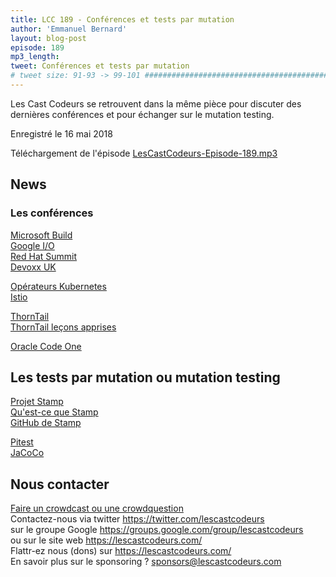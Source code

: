 ```yaml
---
title: LCC 189 - Conférences et tests par mutation
author: 'Emmanuel Bernard'
layout: blog-post
episode: 189
mp3_length:
tweet: Conférences et tests par mutation
# tweet size: 91-93 -> 99-101 #######################################################################
---
```

Les Cast Codeurs se retrouvent dans la même pièce pour discuter des dernières conférences et pour échanger sur le mutation testing.

Enregistré le 16 mai 2018

Téléchargement de l'épisode [LesCastCodeurs-Episode-189.mp3](http://traffic.libsyn.com/lescastcodeurs/LesCastCodeurs-Episode-189.mp3)

## News

### Les conférences

[Microsoft Build](https://developer.microsoft.com/en-us/events/build/content)  
[Google I/O](https://events.google.com/io/)  
[Red Hat Summit](https://www.redhat.com/en/summit/2018)  
[Devoxx UK](https://www.devoxx.co.uk)  

[Opérateurs Kubernetes](https://coreos.com/operators/)  
[Istio](https://istio.io)  

[ThornTail](https://thorntail.io/)  
[ThornTail leçons apprises](https://docs.thorntail.io/4.0.0-SNAPSHOT/#lessons-learned)  

[Oracle Code One](https://www.oracle.com/code-one/index.html)  

## Les tests par mutation ou mutation testing

[Projet Stamp](https://www.stamp-project.eu/)  
[Qu'est-ce que Stamp](https://www.stamp-project.eu/view/main/introduction)  
[GitHub de Stamp](https://github.com/STAMP-project/)  

[Pitest](http://pitest.org)  
[JaCoCo](https://www.eclemma.org/jacoco/)  

## Nous contacter

[Faire un crowdcast ou une crowdquestion](https://lescastcodeurs.com/crowdcasting/)  
Contactez-nous via twitter <https://twitter.com/lescastcodeurs>  
sur le groupe Google <https://groups.google.com/group/lescastcodeurs>  
ou sur le site web <https://lescastcodeurs.com/>  
Flattr-ez nous (dons) sur <https://lescastcodeurs.com/>  
En savoir plus sur le sponsoring ? <sponsors@lescastcodeurs.com>
